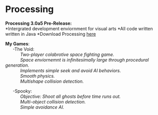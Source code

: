 # Processing
**Processing 3.0a5 Pre-Release:**   
*Intergrated development enviornment for visual arts
*All code written written in Java
*Download Processing [here](https://processing.org/download/?processing)
  
**My Games**:  
&nbsp;&nbsp;&nbsp;&nbsp;&nbsp;&nbsp;-The Void:  
&nbsp;&nbsp;&nbsp;&nbsp;&nbsp;&nbsp;&nbsp;&nbsp;&nbsp;&nbsp;&nbsp;&nbsp;*Two-player colabrotive space fighting game.*    
&nbsp;&nbsp;&nbsp;&nbsp;&nbsp;&nbsp;&nbsp;&nbsp;&nbsp;&nbsp;&nbsp;&nbsp;*Space enviornemnt is infinitesimally large through procedural generation.*  
&nbsp;&nbsp;&nbsp;&nbsp;&nbsp;&nbsp;&nbsp;&nbsp;&nbsp;&nbsp;&nbsp;&nbsp;*Implements simple seek and avoid AI behaviors.*  
&nbsp;&nbsp;&nbsp;&nbsp;&nbsp;&nbsp;&nbsp;&nbsp;&nbsp;&nbsp;&nbsp;&nbsp;*Smooth physics.*  
&nbsp;&nbsp;&nbsp;&nbsp;&nbsp;&nbsp;&nbsp;&nbsp;&nbsp;&nbsp;&nbsp;&nbsp;*Multishape collision detection.*  
  
&nbsp;&nbsp;&nbsp;&nbsp;&nbsp;&nbsp;-Spooky:    
&nbsp;&nbsp;&nbsp;&nbsp;&nbsp;&nbsp;&nbsp;&nbsp;&nbsp;&nbsp;&nbsp;&nbsp;*Objective: Shoot all ghosts before time runs out.*  
&nbsp;&nbsp;&nbsp;&nbsp;&nbsp;&nbsp;&nbsp;&nbsp;&nbsp;&nbsp;&nbsp;&nbsp;*Multi-object collision detection.*  
&nbsp;&nbsp;&nbsp;&nbsp;&nbsp;&nbsp;&nbsp;&nbsp;&nbsp;&nbsp;&nbsp;&nbsp;*Simple avoidance AI.*  
              


